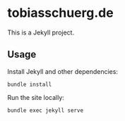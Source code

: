 # tobiasschuerg.de

This is a Jekyll project.

## Usage
Install Jekyll and other dependencies:

```
bundle install
```

Run the site locally:

```
bundle exec jekyll serve
```